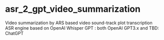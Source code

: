 # asr_2_gpt_video_summarization
Video summarization by ARS based video sound-track plot transcription
ASR engine based on OpenAI Whisper
GPT : both OpenAI GPT3.x and TBD: ChatGPT
